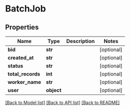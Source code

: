 # BatchJob

## Properties
Name | Type | Description | Notes
------------ | ------------- | ------------- | -------------
**bid** | **str** |  | [optional] 
**created_at** | **str** |  | [optional] 
**status** | **str** |  | [optional] 
**total_records** | **int** |  | [optional] 
**worker_name** | **str** |  | [optional] 
**user** | **object** |  | [optional] 

[[Back to Model list]](../README.md#documentation-for-models) [[Back to API list]](../README.md#documentation-for-api-endpoints) [[Back to README]](../README.md)


